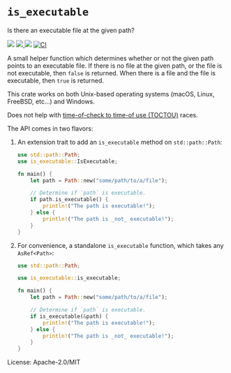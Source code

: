 # `is_executable`

Is there an executable file at the given path?

[![](https://docs.rs/is_executable/badge.svg)](https://docs.rs/is_executable/) [![](https://img.shields.io/crates/v/is_executable.svg) ![](https://img.shields.io/crates/d/is_executable.svg)](https://crates.io/crates/is_executable) [![CI](https://github.com/fitzgen/is_executable/actions/workflows/ci.yml/badge.svg)](https://github.com/fitzgen/is_executable/actions/workflows/ci.yml)

A small helper function which determines whether or not the given path points to
an executable file. If there is no file at the given path, or the file is not
executable, then `false` is returned. When there is a file and the file is
executable, then `true` is returned.

This crate works on both Unix-based operating systems (macOS, Linux, FreeBSD,
etc...) and Windows.

Does not help with [time-of-check to time-of use
(TOCTOU)](https://en.wikipedia.org/wiki/Time-of-check_to_time-of-use) races.

The API comes in two flavors:

1. An extension trait to add an `is_executable` method on `std::path::Path`:

    ```rust
    use std::path::Path;
    use is_executable::IsExecutable;

    fn main() {
        let path = Path::new("some/path/to/a/file");

        // Determine if `path` is executable.
        if path.is_executable() {
            println!("The path is executable!");
        } else {
            println!("The path is _not_ executable!");
        }
    }
    ```

2. For convenience, a standalone `is_executable` function, which takes any
`AsRef<Path>`:

    ```rust
    use std::path::Path;

    use is_executable::is_executable;

    fn main() {
        let path = Path::new("some/path/to/a/file");

        // Determine if `path` is executable.
        if is_executable(&path) {
            println!("The path is executable!");
        } else {
            println!("The path is _not_ executable!");
        }
    }
    ```

License: Apache-2.0/MIT
